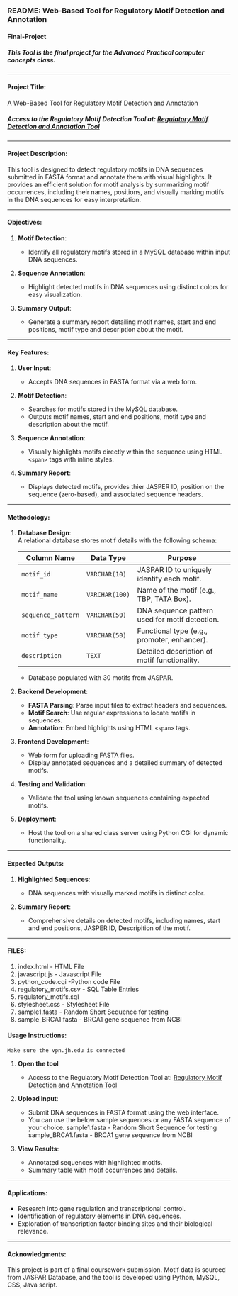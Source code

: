 ### README: Web-Based Tool for Regulatory Motif Detection and Annotation
#### Final-Project

##### This Tool is the final project for the Advanced Practical computer concepts class. 
---

#### **Project Title**:  
A Web-Based Tool for Regulatory Motif Detection and Annotation  

##### Access to the Regulatory Motif Detection Tool at: [Regulatory Motif Detection and Annotation Tool](http://bfx3.aap.jhu.edu/rpulakh1/Final-Project/index.html)
---

#### **Project Description**:  
This tool is designed to detect regulatory motifs in DNA sequences submitted in FASTA format and annotate them with visual highlights. It provides an efficient solution for motif analysis by summarizing motif occurrences, including their names, positions, and visually marking motifs in the DNA sequences for easy interpretation.

---

#### **Objectives**:
1. **Motif Detection**:  
   - Identify all regulatory motifs stored in a MySQL database within input DNA sequences.  

2. **Sequence Annotation**:  
   - Highlight detected motifs in DNA sequences using distinct colors for easy visualization.  

3. **Summary Output**:  
   - Generate a summary report detailing motif names, start and end positions, motif type and description about the motif.  

---

#### **Key Features**:  
1. **User Input**:  
   - Accepts DNA sequences in FASTA format via a web form.  

2. **Motif Detection**:  
   - Searches for motifs stored in the MySQL database.
   - Outputs motif names, start and end positions, motif type and description about the motif.  

3. **Sequence Annotation**:  
   - Visually highlights motifs directly within the sequence using HTML `<span>` tags with inline styles.  

4. **Summary Report**:  
   - Displays detected motifs, provides thier JASPER ID, position on the sequence (zero-based), and associated sequence headers.  

---

#### **Methodology**:  
1. **Database Design**:  
   A relational database stores motif details with the following schema:  

   | Column Name       | Data Type       | Purpose                                        |
   |-------------------|-----------------|------------------------------------------------|
   | `motif_id`        | `VARCHAR(10)`   | JASPAR ID to uniquely identify each motif.     |
   | `motif_name`      | `VARCHAR(100)`  | Name of the motif (e.g., TBP, TATA Box).       |
   | `sequence_pattern`| `VARCHAR(50)`   | DNA sequence pattern used for motif detection. |
   | `motif_type`      | `VARCHAR(50)`   | Functional type (e.g., promoter, enhancer).    |
   | `description`     | `TEXT`          | Detailed description of motif functionality.   |

   - Database populated with 30 motifs from JASPAR.

2. **Backend Development**:  
   - **FASTA Parsing**: Parse input files to extract headers and sequences.  
   - **Motif Search**: Use regular expressions to locate motifs in sequences.  
   - **Annotation**: Embed highlights using HTML `<span>` tags.  

3. **Frontend Development**:  
   - Web form for uploading FASTA files.  
   - Display annotated sequences and a detailed summary of detected motifs.  

4. **Testing and Validation**:  
   - Validate the tool using known sequences containing expected motifs.  

5. **Deployment**:  
   - Host the tool on a shared class server using Python CGI for dynamic functionality.  

---

#### **Expected Outputs**:  
1. **Highlighted Sequences**:  
   - DNA sequences with visually marked motifs in distinct color.  

2. **Summary Report**:  
   - Comprehensive details on detected motifs, including names, start and end positions, JASPER ID, Descripition of the motif.  

---
#### **FILES**:

1. index.html - HTML File
2. javascript.js - Javascript File
3. python_code.cgi -Python code File
4. regulatory_motifs.csv - SQL Table Entries
5. regulatory_motifs.sql
6. stylesheet.css - Stylesheet File
7. sample1.fasta - Random Short Sequence for testing
8. sample_BRCA1.fasta - BRCA1 gene sequence from NCBI 

#### **Usage Instructions**:
    Make sure the vpn.jh.edu is connected

1. **Open the tool**
   - Access to the Regulatory Motif Detection Tool at: [Regulatory Motif Detection and Annotation Tool](http://bfx3.aap.jhu.edu/rpulakh1/Final-Project/index.html)

2. **Upload Input**:  
   - Submit DNA sequences in FASTA format using the web interface.  
   - You can use the below sample sequences or any FASTA sequence of your choice.
     sample1.fasta - Random Short Sequence for testing
     sample_BRCA1.fasta - BRCA1 gene sequence from NCBI 
3. **View Results**:  
   - Annotated sequences with highlighted motifs.  
   - Summary table with motif occurrences and details.  

---

#### **Applications**:  
- Research into gene regulation and transcriptional control.  
- Identification of regulatory elements in DNA sequences.  
- Exploration of transcription factor binding sites and their biological relevance.  

---

#### **Acknowledgments**:  
This project is part of a final coursework submission. Motif data is sourced from JASPAR Database, and the tool is developed using Python, MySQL, CSS, Java script.  
